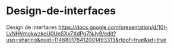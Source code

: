 # Design-de-interfaces
Design de interfaces
https://docs.google.com/presentation/d/10t-LvNHVmokwzkeU0UnSXx7XdPg7NJy9/edit?usp=sharing&ouid=114680176412001493313&rtpof=true&sd=true
